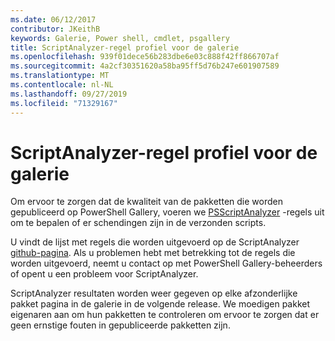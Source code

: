 ```yaml
---
ms.date: 06/12/2017
contributor: JKeithB
keywords: Galerie, Power shell, cmdlet, psgallery
title: ScriptAnalyzer-regel profiel voor de galerie
ms.openlocfilehash: 939f01dece56b283dbe6e03c888f42ff866707af
ms.sourcegitcommit: 4a2cf30351620a58ba95ff5d76b247e601907589
ms.translationtype: MT
ms.contentlocale: nl-NL
ms.lasthandoff: 09/27/2019
ms.locfileid: "71329167"
---
```

# <a name="scriptanalyzer-rule-profile-for-gallery"></a>ScriptAnalyzer-regel profiel voor de galerie

Om ervoor te zorgen dat de kwaliteit van de pakketten die worden gepubliceerd op PowerShell Gallery, voeren we [PSScriptAnalyzer](https://github.com/PowerShell/PSScriptAnalyzer) -regels uit om te bepalen of er schendingen zijn in de verzonden scripts.

U vindt de lijst met regels die worden uitgevoerd op de ScriptAnalyzer [github-pagina](https://github.com/PowerShell/PSScriptAnalyzer/blob/development/Engine/Settings/PSGallery.psd1).
Als u problemen hebt met betrekking tot de regels die worden uitgevoerd, neemt u contact op met PowerShell Gallery-beheerders of opent u een probleem voor ScriptAnalyzer.

ScriptAnalyzer resultaten worden weer gegeven op elke afzonderlijke pakket pagina in de galerie in de volgende release. We moedigen pakket eigenaren aan om hun pakketten te controleren om ervoor te zorgen dat er geen ernstige fouten in gepubliceerde pakketten zijn.
